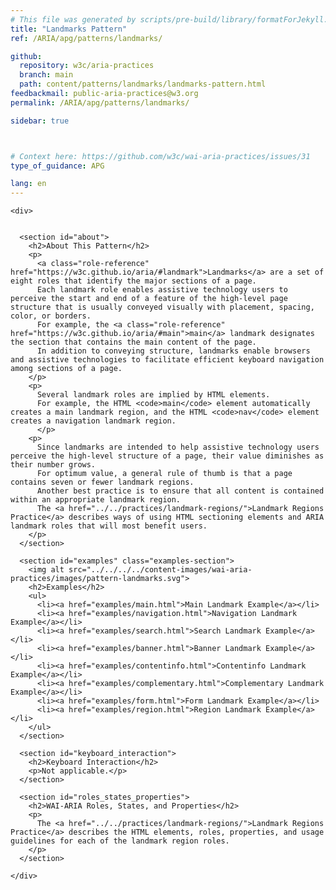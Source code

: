 ```yaml
---
# This file was generated by scripts/pre-build/library/formatForJekyll.js
title: "Landmarks Pattern"
ref: /ARIA/apg/patterns/landmarks/

github:
  repository: w3c/aria-practices
  branch: main
  path: content/patterns/landmarks/landmarks-pattern.html
feedbackmail: public-aria-practices@w3.org
permalink: /ARIA/apg/patterns/landmarks/

sidebar: true



# Context here: https://github.com/w3c/wai-aria-practices/issues/31
type_of_guidance: APG

lang: en
---
```

<meta charset="UTF-8" />
<meta content="width=device-width, initial-scale=1.0" name="viewport" />
<title>Landmarks Pattern</title>

<script src="../../../../content-assets/wai-aria-practices/shared/js/highlight.pack.js"></script>
<script src="../../../../content-assets/wai-aria-practices/shared/js/app.js"></script>

<script
  data-read-this-first="showImage:false"
  src="../../../../content-assets/wai-aria-practices/shared/js/read-this-first.js"
></script>


<link 
  rel="stylesheet"
  href="{{ '/content-assets/wai-aria-practices/styles.css' | relative_url }}"
>
<!-- Code highlighting styles -->
<link 
  rel="stylesheet"
  href="{{ '/content-assets/wai-aria-practices/shared/css/github.css' | relative_url }}"
>

<script>
const addBodyClass = undefined;
const enableSidebar = true;
if (addBodyClass) document.body.classList.add(addBodyClass);
if (enableSidebar) document.body.classList.add('has-sidebar');
</script>
    

<script>
    const parentPage = window.location.pathname.match(
      /\/(patterns|practices|about)\//
    )?.[1];
    if (parentPage) {
      const parentHref = 'a[href*="' + parentPage + '"]';
      document.querySelector(parentHref).classList.add('active');
    }
  </script>
<div>

    <div>
      

      <section id="about">
        <h2>About This Pattern</h2>
        <p>
          <a class="role-reference" href="https://w3c.github.io/aria/#landmark">Landmarks</a> are a set of eight roles that identify the major sections of a page.
          Each landmark role enables assistive technology users to perceive the start and end of a feature of the high-level page structure that is usually conveyed visually with placement, spacing, color, or borders.
          For example, the <a class="role-reference" href="https://w3c.github.io/aria/#main">main</a> landmark designates the section that contains the main content of the page.
          In addition to conveying structure, landmarks enable browsers and assistive technologies to facilitate efficient keyboard navigation among sections of a page.
        </p>
        <p>
          Several landmark roles are implied by HTML elements.
          For example, the HTML <code>main</code> element automatically creates a main landmark region, and the HTML <code>nav</code> element creates a navigation landmark region.
          </p>
        <p>
          Since landmarks are intended to help assistive technology users perceive the high-level structure of a page, their value diminishes as their number grows.
          For optimum value, a general rule of thumb is that a page contains seven or fewer landmark regions.
          Another best practice is to ensure that all content is contained within an appropriate landmark region.
          The <a href="../../practices/landmark-regions/">Landmark Regions Practice</a> describes ways of using HTML sectioning elements and ARIA landmark roles that will most benefit users.
        </p>
      </section>

      <section id="examples" class="examples-section">
        <img alt src="../../../../content-images/wai-aria-practices/images/pattern-landmarks.svg">
        <h2>Examples</h2>
        <ul>
          <li><a href="examples/main.html">Main Landmark Example</a></li>
          <li><a href="examples/navigation.html">Navigation Landmark Example</a></li>
          <li><a href="examples/search.html">Search Landmark Example</a></li>
          <li><a href="examples/banner.html">Banner Landmark Example</a></li>
          <li><a href="examples/contentinfo.html">Contentinfo Landmark Example</a></li>
          <li><a href="examples/complementary.html">Complementary Landmark Example</a></li>
          <li><a href="examples/form.html">Form Landmark Example</a></li>
          <li><a href="examples/region.html">Region Landmark Example</a></li>
        </ul>
      </section>

      <section id="keyboard_interaction">
        <h2>Keyboard Interaction</h2>
        <p>Not applicable.</p>
      </section>

      <section id="roles_states_properties">
        <h2>WAI-ARIA Roles, States, and Properties</h2>
        <p>
          The <a href="../../practices/landmark-regions/">Landmark Regions Practice</a> describes the HTML elements, roles, properties, and usage guidelines for each of the landmark region roles.
        </p>
      </section>

    </div>
  
</div>
<script
  src="{{ '/content-assets/wai-aria-practices/shared/js/skipto.js' | relative_url }}"
  data-skipto="colorTheme:aria; displayOption:popup; containerElement:div"
></script>
<script
  src="{{ '/content-assets/wai-aria-practices/shared/js/read-this-first.js' | relative_url }}"
  data-read-this-first="showImage:false"
></script>

